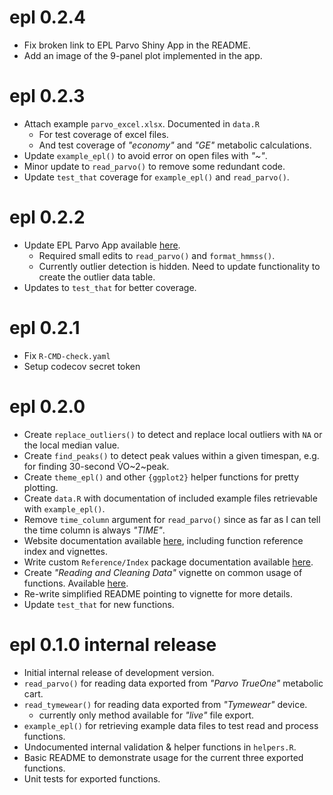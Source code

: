 # epl 0.2.4

* Fix broken link to EPL Parvo Shiny App in the README.
* Add an image of the 9-panel plot implemented in the app. 

# epl 0.2.3

* Attach example `parvo_excel.xlsx`. Documented in `data.R`
    * For test coverage of excel files.
    * And test coverage of *"economy"* and *"GE"* metabolic calculations.
* Update `example_epl()` to avoid error on open files with *"~"*.
* Minor update to `read_parvo()` to remove some redundant code.
* Update `test_that` coverage for `example_epl()` and `read_parvo()`.

# epl 0.2.2

* Update EPL Parvo App available [here](https://jem-arnold.shinyapps.io/EPL-Parvo-App/).
     * Required small edits to `read_parvo()` and `format_hmmss()`.
     * Currently outlier detection is hidden. Need to update functionality to create the outlier data table.
* Updates to `test_that` for better coverage.

# epl 0.2.1

* Fix `R-CMD-check.yaml`
* Setup codecov secret token

# epl 0.2.0

* Create `replace_outliers()` to detect and replace local outliers with `NA` or the local median value.
* Create `find_peaks()` to detect peak values within a given timespan, e.g. for finding 30-second V̇O~2~peak.
* Create `theme_epl()` and other `{ggplot2}` helper functions for pretty plotting.
* Create `data.R` with documentation of included example files retrievable with `example_epl()`.
* Remove `time_column` argument for `read_parvo()` since as far as I can tell the time column is always *"TIME"*.
* Website documentation available [here](https://jemarnold.github.io/epl/), including function reference index and vignettes.
* Write custom `Reference/Index` package documentation available [here](https://jemarnold.github.io/epl/reference/index.html).
* Create *"Reading and Cleaning Data"* vignette on common usage of functions. Available [here](https://jemarnold.github.io/epl/articles/reading-and-cleaning-data.html).
* Re-write simplified README pointing to vignette for more details.
* Update `test_that` for new functions.

# epl 0.1.0 internal release

* Initial internal release of development version.
* `read_parvo()` for reading data exported from *"Parvo TrueOne"* metabolic cart.
* `read_tymewear()` for reading data exported from *"Tymewear"* device.
    * currently only method available for *"live"* file export.
* `example_epl()` for retrieving example data files to test read and process functions.
* Undocumented internal validation & helper functions in `helpers.R`.
* Basic README to demonstrate usage for the current three exported functions.
* Unit tests for exported functions.
